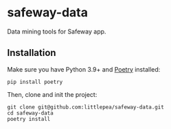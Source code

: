 # safeway-data

Data mining tools for Safeway app.

## Installation

Make sure you have Python 3.9+ and [Poetry](https://python-poetry.org/docs/) installed:

```shell
pip install poetry
```

Then, clone and init the project:

```shell
git clone git@github.com:littlepea/safeway-data.git
cd safeway-data
poetry install
```